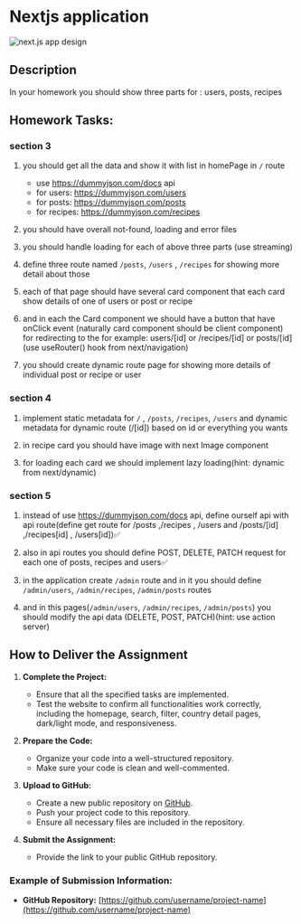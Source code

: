 # Nextjs application

![next.js app design](help/Group%204.png)

## Description

In your homework you should show three parts for : users, posts, recipes

## Homework Tasks:

### section 3

1. you should get all the data and show it with list in homePage in `/` route
   - use https://dummyjson.com/docs api
   - for users: https://dummyjson.com/users
   - for posts: https://dummyjson.com/posts
   - for recipes: https://dummyjson.com/recipes
2. you should have overall not-found, loading and error files

3. you should handle loading for each of above three parts (use streaming)

4. define three route named `/posts`, `/users` , `/recipes` for showing more detail about those

5. each of that page should have several card component that each card show details of one of users or post or recipe

6. and in each the Card component we should have a button that have onClick event (naturally card component should be client component) for redirecting to the for example: users/[id] or /recipes/[id] or posts/[id](use useRouter() hook from next/navigation)

7. you should create dynamic route page for showing more details of individual post or recipe or user

### section 4

1. implement static metadata for `/` , `/posts`, `/recipes`, `/users` and dynamic metadata for dynamic route (/[id]) based on id or everything you wants

2. in recipe card you should have image with next Image component

3. for loading each card we should implement lazy loading(hint: dynamic from next/dynamic)

### section 5

1. instead of use https://dummyjson.com/docs api, define ourself api with api route(define get route for /posts ,/recipes , /users and /posts/[id] ,/recipes[id] , /users[id])✅

2. also in api routes you should define POST, DELETE, PATCH request for each one of posts, recipes and users✅

3. in the application create `/admin` route and in it you should define `/admin/users`, `/admin/recipes`, `/admin/posts` routes

4. and in this pages(`/admin/users`, `/admin/recipes`, `/admin/posts`) you should modify the api data (DELETE, POST, PATCH)(hint: use action server)

## How to Deliver the Assignment

1. **Complete the Project:**

   - Ensure that all the specified tasks are implemented.
   - Test the website to confirm all functionalities work correctly, including the homepage, search, filter, country detail pages, dark/light mode, and responsiveness.

2. **Prepare the Code:**

   - Organize your code into a well-structured repository.
   - Make sure your code is clean and well-commented.

3. **Upload to GitHub:**

   - Create a new public repository on [GitHub](https://github.com/).
   - Push your project code to this repository.
   - Ensure all necessary files are included in the repository.

4. **Submit the Assignment:**
   - Provide the link to your public GitHub repository.

### Example of Submission Information:

- **GitHub Repository:** [https://github.com/username/project-name](https://github.com/username/project-name)
